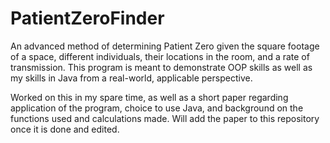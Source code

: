 # PatientZeroFinder
An advanced method of determining Patient Zero
given the square footage of a space, different individuals,
their locations in the room, and a rate of transmission. This
program is meant to demonstrate OOP skills as well as my skills in
Java from a real-world, applicable perspective.

Worked on this in my spare time, as well as a short paper regarding application of the program, choice to use Java, and background on the functions used and calculations made. Will add the paper to this repository once it is done and edited.
